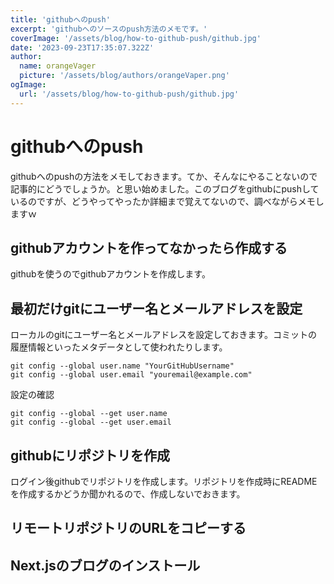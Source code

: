 ```yaml
---
title: 'githubへのpush'
excerpt: 'githubへのソースのpush方法のメモです。'
coverImage: '/assets/blog/how-to-github-push/github.jpg'
date: '2023-09-23T17:35:07.322Z'
author:
  name: orangeVager
  picture: '/assets/blog/authors/orangeVaper.png'
ogImage:
  url: '/assets/blog/how-to-github-push/github.jpg'
---
```


# githubへのpush

githubへのpushの方法をメモしておきます。てか、そんなにやることないので記事的にどうでしょうか。と思い始めました。このブログをgithubにpushしているのですが、どうやってやったか詳細まで覚えてないので、調べながらメモしますｗ

## githubアカウントを作ってなかったら作成する

githubを使うのでgithubアカウントを作成します。

## 最初だけgitにユーザー名とメールアドレスを設定

ローカルのgitにユーザー名とメールアドレスを設定しておきます。コミットの履歴情報といったメタデータとして使われたりします。

```
git config --global user.name "YourGitHubUsername"
git config --global user.email "youremail@example.com"
```

設定の確認

```
git config --global --get user.name
git config --global --get user.email
```

## githubにリポジトリを作成

ログイン後githubでリポジトリを作成します。リポジトリを作成時にREADMEを作成するかどうか聞かれるので、作成しないでおきます。

## リモートリポジトリのURLをコピーする

## Next.jsのブログのインストール
